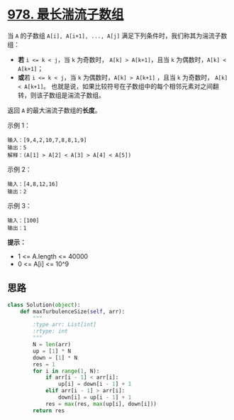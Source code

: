 # [978. 最长湍流子数组](https://leetcode-cn.com/problems/longest-turbulent-subarray/)

当 `A` 的子数组 `A[i], A[i+1], ..., A[j]` 满足下列条件时，我们称其为湍流子数组：

- **若** `i <= k < j`，当 `k` 为奇数时， `A[k] > A[k+1]`，且当 `k` 为偶数时，`A[k] < A[k+1]`；
- **或**若 `i <= k < j`，当 `k` 为偶数时，`A[k] > A[k+1]` ，且当 `k` 为奇数时， `A[k] < A[k+1]`。
  也就是说，如果比较符号在子数组中的每个相邻元素对之间翻转，则该子数组是湍流子数组。

返回 `A` 的最大湍流子数组的**长度**。

 

示例 1：

```
输入：[9,4,2,10,7,8,8,1,9]
输出：5
解释：(A[1] > A[2] < A[3] > A[4] < A[5])
```


示例 2：

```
输入：[4,8,12,16]
输出：2
```


示例 3：

```
输入：[100]
输出：1
```

**提示：**

- 1 <= A.length <= 40000
- 0 <= A[i] <= 10^9

## 思路





```python
class Solution(object):
    def maxTurbulenceSize(self, arr):
        """
        :type arr: List[int]
        :rtype: int
        """
        N = len(arr)
        up = [1] * N
        down = [1] * N
        res = 1
        for i in range(1, N):
            if arr[i - 1] < arr[i]:
                up[i] = down[i - 1] + 1
            elif arr[i - 1] > arr[i]:
                down[i] = up[i - 1] + 1
            res = max(res, max(up[i], down[i]))
        return res
```



